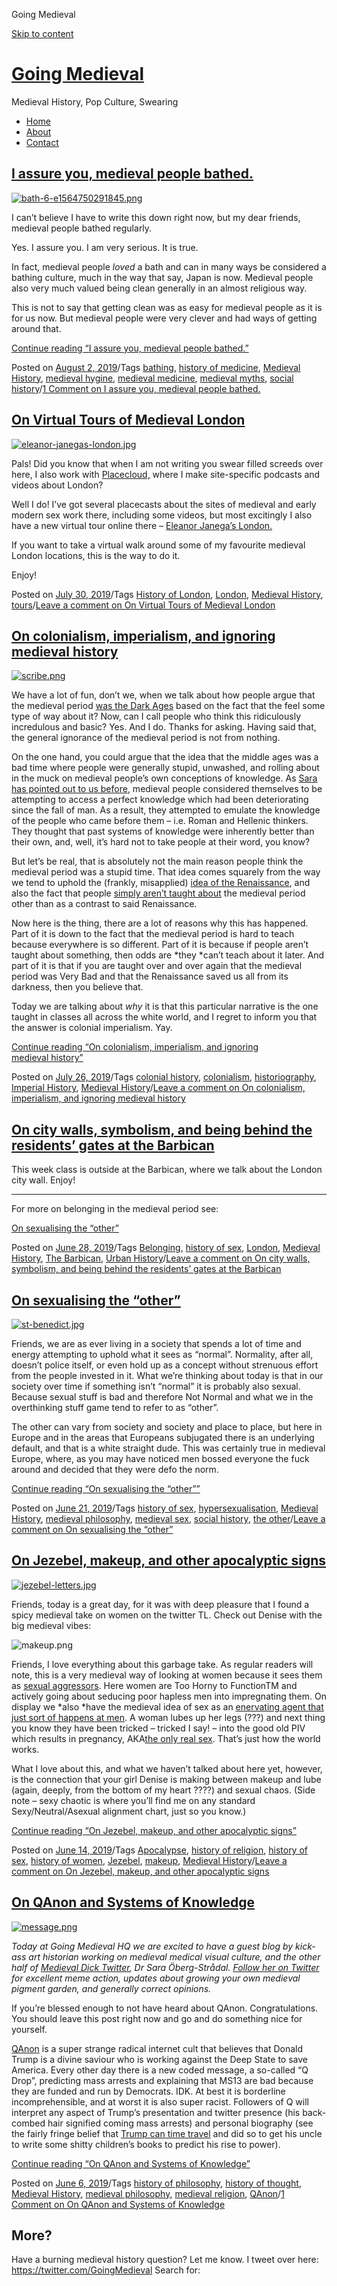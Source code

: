 Going Medieval

[Skip to content](https://going-medieval.com/#content)

# [Going Medieval](https://going-medieval.com/)

Medieval History, Pop Culture, Swearing

- [Home](https://going-medieval.com/)
- [About](https://going-medieval.com/about/)
- [Contact](https://going-medieval.com/contact/)

## [I assure you, medieval people bathed.](https://going-medieval.com/2019/08/02/i-assure-you-medieval-people-bathed/)

[![bath-6-e1564750291845.png](../_resources/8aeb25c1cfdffe97e16625c997e60d4e.png)](https://going-medieval.com/2019/08/02/i-assure-you-medieval-people-bathed/)

I can’t believe I have to write this down right now, but my dear friends, medieval people bathed regularly.

Yes. I assure you. I am very serious. It is true.

In fact, medieval people *loved* a bath and can in many ways be considered a bathing culture, much in the way that say, Japan is now. Medieval people also very much valued being clean generally in an almost religious way.

This is not to say that getting clean was as easy for medieval people as it is for us now. But medieval people were very clever and had ways of getting around that.

 [Continue reading “I assure you, medieval people bathed.”](https://going-medieval.com/2019/08/02/i-assure-you-medieval-people-bathed/#more-844)

Posted on [August 2, 2019](https://going-medieval.com/2019/08/02/i-assure-you-medieval-people-bathed/)/Tags [bathing](https://going-medieval.com/tag/bathing/), [history of medicine](https://going-medieval.com/tag/history-of-medicine/), [Medieval History](https://going-medieval.com/tag/medieval-history/), [medieval hygine](https://going-medieval.com/tag/medieval-hygine/), [medieval medicine](https://going-medieval.com/tag/medieval-medicine/), [medieval myths](https://going-medieval.com/tag/medieval-myths/), [social history](https://going-medieval.com/tag/social-history/)/[1 Comment on I assure you, medieval people bathed.](https://going-medieval.com/2019/08/02/i-assure-you-medieval-people-bathed/#comments)

## [On Virtual Tours of Medieval London](https://going-medieval.com/2019/07/30/on-virtual-tours-of-medieval-london/)

[![eleanor-janegas-london.jpg](../_resources/c12b6fbf25eae9cb4e5d5933b8ab49f4.jpg)](https://going-medieval.com/2019/07/30/on-virtual-tours-of-medieval-london/)

Pals! Did you know that when I am not writing you swear filled screeds over here, I also work with [Placecloud,](https://www.placecloud.io/) where I make site-specific podcasts and videos about London?

Well I do! I’ve got several placecasts about the sites of medieval and early modern sex work there, including some videos, but most excitingly I also have a new virtual tour online there – [Eleanor Janega’s London.](https://www.placecloud.io/eleanor-janegas-london-2)

If you want to take a virtual walk around some of my favourite medieval London locations, this is the way to do it.

Enjoy!

Posted on [July 30, 2019](https://going-medieval.com/2019/07/30/on-virtual-tours-of-medieval-london/)/Tags [History of London](https://going-medieval.com/tag/history-of-london/), [London](https://going-medieval.com/tag/london/), [Medieval History](https://going-medieval.com/tag/medieval-history/), [tours](https://going-medieval.com/tag/tours/)/[Leave a comment on On Virtual Tours of Medieval London](https://going-medieval.com/2019/07/30/on-virtual-tours-of-medieval-london/#respond)

## [On colonialism, imperialism, and ignoring medieval history](https://going-medieval.com/2019/07/26/on-colonialism-imperialism-and-ignoring-medieval-history/)

[![scribe.png](../_resources/2029d88f0660be6eebac6a10ca81dc21.png)](https://going-medieval.com/2019/07/26/on-colonialism-imperialism-and-ignoring-medieval-history/)

We have a lot of fun, don’t we, when we talk about how people argue that the medieval period [was the Dark Ages](https://going-medieval.com/2017/05/26/theres-no-such-thing-as-the-dark-ages-but-ok/) based on the fact that the feel some type of way about it? Now, can I call people who think this ridiculously incredulous and basic? Yes. And I do. Thanks for asking. Having said that, the general ignorance of the medieval period is not from nothing.

On the one hand, you could argue that the idea that the middle ages was a bad time where people were generally stupid, unwashed, and rolling about in the muck on medieval people’s own conceptions of knowledge. As [Sara has pointed out to us before](https://going-medieval.com/2019/06/06/on-qanon-and-systems-of-knowledge/), medieval people considered themselves to be attempting to access a perfect knowledge which had been deteriorating since the fall of man. As a result, they attempted to emulate the knowledge of the people who came before them – i.e. Roman and Hellenic thinkers. They thought that past systems of knowledge were inherently better than their own, and, well, it’s hard not to take people at their word, you know?

But let’s be real, that is absolutely not the main reason people think the medieval period was a stupid time. That idea comes squarely from the way we tend to uphold the (frankly, misapplied) [idea of the Renaissance](https://going-medieval.com/2017/07/25/on-the-concept-of-the-renaissance-and-outkasts-hey-ya/), and also the fact that people [simply aren’t taught about](https://support.office.com/en-us/article/share-onedrive-files-and-folders-9fcc2f7d-de0c-4cec-93b0-a82024800c07) the medieval period other than as a contrast to said Renaissance.

Now here is the thing, there are a lot of reasons why this has happened. Part of it is down to the fact that the medieval period is hard to teach because everywhere is so different. Part of it is because if people aren’t taught about something, then odds are *they *can’t teach about it later. And part of it is that if you are taught over and over again that the medieval period was Very Bad and that the Renaissance saved us all from its darkness, then you believe that.

Today we are talking about *why* it is that this particular narrative is the one taught in classes all across the white world, and I regret to inform you that the answer is colonial imperialism. Yay.

 [Continue reading “On colonialism, imperialism, and ignoring medieval history”](https://going-medieval.com/2019/07/26/on-colonialism-imperialism-and-ignoring-medieval-history/#more-815)

Posted on [July 26, 2019](https://going-medieval.com/2019/07/26/on-colonialism-imperialism-and-ignoring-medieval-history/)/Tags [colonial history](https://going-medieval.com/tag/colonial-history/), [colonialism](https://going-medieval.com/tag/colonialism/), [historiography](https://going-medieval.com/tag/historiography/), [Imperial History](https://going-medieval.com/tag/imperial-history/), [Medieval History](https://going-medieval.com/tag/medieval-history/)/[Leave a comment on On colonialism, imperialism, and ignoring medieval history](https://going-medieval.com/2019/07/26/on-colonialism-imperialism-and-ignoring-medieval-history/#respond)

## [On city walls, symbolism, and being behind the residents’ gates at the Barbican](https://going-medieval.com/2019/06/28/on-city-walls-symbolism-and-being-behind-the-residents-gates-at-the-barbican/)

This week class is outside at the Barbican, where we talk about the London city wall. Enjoy!

* * *

For more on belonging in the medieval period see:

[On sexualising the “other”](https://going-medieval.com/2019/06/21/on-sexualising-the-other/)

Posted on [June 28, 2019](https://going-medieval.com/2019/06/28/on-city-walls-symbolism-and-being-behind-the-residents-gates-at-the-barbican/)/Tags [Belonging](https://going-medieval.com/tag/belonging/), [history of sex](https://going-medieval.com/tag/history-of-sex/), [London](https://going-medieval.com/tag/london/), [Medieval History](https://going-medieval.com/tag/medieval-history/), [The Barbican](https://going-medieval.com/tag/the-barbican/), [Urban History](https://going-medieval.com/tag/urban-history/)/[Leave a comment on On city walls, symbolism, and being behind the residents’ gates at the Barbican](https://going-medieval.com/2019/06/28/on-city-walls-symbolism-and-being-behind-the-residents-gates-at-the-barbican/#respond)

## [On sexualising the “other”](https://going-medieval.com/2019/06/21/on-sexualising-the-other/)

[![st-benedict.jpg](../_resources/5acf32117cf46d82d62e5f27be60c52a.jpg)](https://going-medieval.com/2019/06/21/on-sexualising-the-other/)

Friends, we are as ever living in a society that spends a lot of time and energy attempting to uphold what it sees as “normal”. Normality, after all, doesn’t police itself, or even hold up as a concept without strenuous effort from the people invested in it. What we’re thinking about today is that in our society over time if something isn’t “normal” it is probably also sexual. Because sexual stuff is bad and therefore Not Normal and what we in the overthinking stuff game tend to refer to as “other”.

The other can vary from society and society and place to place, but here in Europe and in the areas that Europeans subjugated there is an underlying default, and that is a white straight dude. This was certainly true in medieval Europe, where, as you may have noticed men bossed everyone the fuck around and decided that they were defo the norm.

 [Continue reading “On sexualising the “other””](https://going-medieval.com/2019/06/21/on-sexualising-the-other/#more-793)

Posted on [June 21, 2019](https://going-medieval.com/2019/06/21/on-sexualising-the-other/)/Tags [history of sex](https://going-medieval.com/tag/history-of-sex/), [hypersexualisation](https://going-medieval.com/tag/hypersexualisation/), [Medieval History](https://going-medieval.com/tag/medieval-history/), [medieval philosophy](https://going-medieval.com/tag/medieval-philosophy/), [medieval sex](https://going-medieval.com/tag/medieval-sex/), [social history](https://going-medieval.com/tag/social-history/), [the other](https://going-medieval.com/tag/the-other/)/[Leave a comment on On sexualising the “other”](https://going-medieval.com/2019/06/21/on-sexualising-the-other/#respond)

## [On Jezebel, makeup, and other apocalyptic signs](https://going-medieval.com/2019/06/14/on-jezebel-makeup-and-other-apocalyptic-signs/)

[![jezebel-letters.jpg](../_resources/8300fbd76e80e0658c6f48711adf6f2e.jpg)](https://going-medieval.com/2019/06/14/on-jezebel-makeup-and-other-apocalyptic-signs/)

Friends, today is a great day, for it was with deep pleasure that I found a spicy medieval take on women on the twitter TL. Check out Denise with the big medieval vibes:

![makeup.png](../_resources/909a5d2be661ee0800db1f67285fb1ed.png)

Friends, I love everything about this garbage take. As regular readers will note, this is a very medieval way of looking at women because it sees them as [sexual aggressors](https://going-medieval.com/2017/05/26/on-women-and-desire/). Here women are Too Horny to FunctionTM and actively going about seducing poor hapless men into impregnating them. On display we *also *have the medieval idea of sex as an [enervating agent that just sort of happens at men](https://going-medieval.com/2019/04/01/on-the-objectification-of-sex/). A woman lubes up her legs (???) and next thing you know they have been tricked – tricked I say! – into the good old PIV which results in pregnancy, AKA[the only real sex](https://going-medieval.com/2017/08/02/the-history-of-penis-in-vagina-as-default-sex-at-bish/). That’s just how the world works.

What I love about this, and what we haven’t talked about here yet, however, is the connection that your girl Denise is making between makeup and lube (again, deeply, from the bottom of my heart ????) and sexual chaos. (Side note – sexy chaotic is where you’ll find me on any standard Sexy/Neutral/Asexual alignment chart, just so you know.)

 [Continue reading “On Jezebel, makeup, and other apocalyptic signs”](https://going-medieval.com/2019/06/14/on-jezebel-makeup-and-other-apocalyptic-signs/#more-786)

Posted on [June 14, 2019](https://going-medieval.com/2019/06/14/on-jezebel-makeup-and-other-apocalyptic-signs/)/Tags [Apocalypse](https://going-medieval.com/tag/apocalypse/), [history of religion](https://going-medieval.com/tag/history-of-religion/), [history of sex](https://going-medieval.com/tag/history-of-sex/), [history of women](https://going-medieval.com/tag/history-of-women/), [Jezebel](https://going-medieval.com/tag/jezebel/), [makeup](https://going-medieval.com/tag/makeup/), [Medieval History](https://going-medieval.com/tag/medieval-history/)/[Leave a comment on On Jezebel, makeup, and other apocalyptic signs](https://going-medieval.com/2019/06/14/on-jezebel-makeup-and-other-apocalyptic-signs/#respond)

## [On QAnon and Systems of Knowledge](https://going-medieval.com/2019/06/06/on-qanon-and-systems-of-knowledge/)

[![message.png](../_resources/8435a12d8433a61f7466d2ce8d965796.png)](https://going-medieval.com/2019/06/06/on-qanon-and-systems-of-knowledge/)

*Today at Going Medieval HQ we are excited to have a guest blog by kick-ass art historian working on medieval medical visual culture, and the other half of [Medieval Dick Twitter](https://twitter.com/hashtag/medievaldicktwitter?src=hash), Dr Sara Öberg-Strådal. [Follow her on Twitter](https://twitter.com/tinyredbook) for excellent meme action, updates about growing your own medieval pigment garden, and generally correct opinions.*

If you’re blessed enough to not have heard about QAnon. Congratulations. You should leave this post right now and go and do something nice for yourself.

[QAnon](https://en.wikipedia.org/wiki/QAnon) is a super strange radical internet cult that believes that Donald Trump is a divine saviour who is working against the Deep State to save America. Every other day there is a new coded message, a so-called “Q Drop”, predicting mass arrests and explaining that MS13 are bad because they are funded and run by Democrats. IDK. At best it is borderline incomprehensible, and at worst it is also super racist. Followers of Q will interpret any aspect of Trump’s presentation and twitter presence (his back-combed hair signified coming mass arrests) and personal biography (see the fairly fringe belief that [Trump can time travel](https://www.stitcher.com/podcast/qanon-anonymous/e/58701660?autoplay=true) and did so to get his uncle to write some shitty children’s books to predict his rise to power).

 [Continue reading “On QAnon and Systems of Knowledge”](https://going-medieval.com/2019/06/06/on-qanon-and-systems-of-knowledge/#more-771)

Posted on [June 6, 2019](https://going-medieval.com/2019/06/06/on-qanon-and-systems-of-knowledge/)/Tags [history of philosophy](https://going-medieval.com/tag/history-of-philosophy/), [history of thought](https://going-medieval.com/tag/history-of-thought/), [Medieval History](https://going-medieval.com/tag/medieval-history/), [medieval philosophy](https://going-medieval.com/tag/medieval-philosophy/), [medieval religion](https://going-medieval.com/tag/medieval-religion/), [QAnon](https://going-medieval.com/tag/qanon/)/[1 Comment on On QAnon and Systems of Knowledge](https://going-medieval.com/2019/06/06/on-qanon-and-systems-of-knowledge/#comments)

## More?

Have a burning medieval history question? Let me know.
I tweet over here:
https://twitter.com/GoingMedieval
Search for: